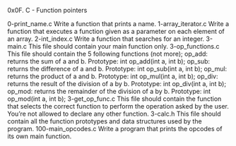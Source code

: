 0x0F. C - Function pointers

0-print_name.c
Write a function that prints a name.
1-array_iterator.c
Write a function that executes a function given as a parameter on each element of an array.
2-int_index.c
Write a function that searches for an integer.
3-main.c
This file should contain your main function only.
3-op_functions.c
This file should contain the 5 following functions (not more);
op_add: returns the sum of a and b. Prototype: int op_add(int a, int b);
op_sub: returns the difference of a and b. Prototype: int op_sub(int a, int b);
op_mul: returns the product of a and b. Prototype: int op_mul(int a, int b);
op_div: returns the result of the division of a by b. Prototype: int op_div(int a, int b);
op_mod: returns the remainder of the division of a by b. Prototype: int op_mod(int a, int b);
3-get_op_func.c
This file should contain the function that selects the correct function to perform the operation asked by the user. You’re not allowed to declare any other function.
3-calc.h
This file should contain all the function prototypes and data structures used by the program. 
100-main_opcodes.c
Write a program that prints the opcodes of its own main function.
